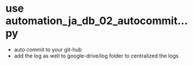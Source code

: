 # use automation_ja_db_02_autocommit...py

- auto commit to your git-hub
- add the log as well to google-drive/log folder to centralized the logs 

